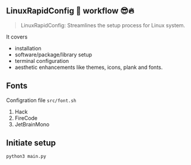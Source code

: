 ## LinuxRapidConfig 🚀 workflow 😎🔥
> LinuxRapidConfig: Streamlines the setup process for Linux system.
> 

It covers 
- installation
- software/package/library setup
- terminal configuration
- aesthetic enhancements like themes, icons, plank and fonts.

## Fonts
Configration file `src/font.sh`
1. Hack
2. FireCode
3. JetBrainMono

## Initiate setup
```python
python3 main.py
```

